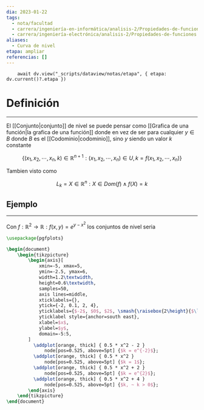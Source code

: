 ```yaml
---
dia: 2023-01-22
tags:
  - nota/facultad
  - carrera/ingeniería-en-informática/analisis-2/Propiedades-de-funciones
  - carrera/ingeniería-electrónica/analisis-2/Propiedades-de-funciones
aliases:
  - Curva de nivel
etapa: ampliar
referencias: []
---
```

```dataviewjs
	await dv.view("_scripts/dataview/notas/etapa", { etapa: dv.current()?.etapa })
```
# Definición
---
El [[Conjunto|conjunto]] de nivel se puede pensar como [[Grafica de una función|la grafica de una función]] donde en vez de ser para cualquier $y \in B$ donde $B$ es el [[Codominio|codominio]], sino $y$ siendo un valor $k$ constante

$$\{(x_1, x_2, \cdots, x_n, k) \in \mathbb{R}^{n+1} : (x_1, x_2, \cdots, x_n) \in U, k = f(x_1, x_2, \cdots, x_n) \}$$

Tambien visto como

$$ L_k = {X \in \mathbb{R}^n : X \in Dom(f) \land f(X) = k} $$

## Ejemplo
---
Con $f : \mathbb{R}^2 \to \mathbb{R} : f(x, y) = e^{y - x^2}$ los conjuntos de nivel seria

```tikz
\usepackage{pgfplots}

\begin{document} 
	\begin{tikzpicture}
		\begin{axis}[
			xmin=-5, xmax=5,
			ymin=-2.5, ymax=6, 
			width=1.2\textwidth,
			height=0.6\textwidth,
			samples=50,
			axis lines=middle,
			xticklabels={}, 
			ytick={-2, 0.1, 2, 4},
			yticklabels={$-2$, $0$, $2$, \smash{\raisebox{2\height}{$\ln(k)$}}},
			yticklabel style={anchor=south east},
			xlabel=$x$,
			ylabel=$y$,
			domain=-5:5,
		]
		  \addplot[orange, thick] { 0.5 * x^2 - 2 }
			  node[pos=0.525, above=5pt] {$k = e^{-2}$};
		  \addplot[orange, thick] { 0.5 * x^2 }
			  node[pos=0.525, above=5pt] {$k = 1$};
		  \addplot[orange, thick] { 0.5 * x^2 + 2 }
			  node[pos=0.525, above=5pt] {$k = e^{2}$};
		  \addplot[orange, thick] { 0.5 * x^2 + 4 }
			  node[pos=0.525, above=5pt] {$k, ~ k > 0$};
		\end{axis}
	\end{tikzpicture}
\end{document}
```